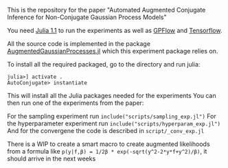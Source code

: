 This is the repository for the paper "Automated Augmented Conjugate Inference for Non-Conjugate Gaussian Process Models"

You need [Julia 1.1](https://julialang.org/downloads/oldreleases.html) to run the experiments as well as [GPFlow](https://github.com/GPflow/GPflow) and [Tensorflow](https://www.tensorflow.org/).

All the source code is implemented in the package [AugmentedGaussianProcesses.jl](https://github.com/theogf/AugmentedGaussianProcesses.jl) which this experiment package relies on.

To install all the required packaged, go to the directory and run julia:
```
julia>] activate .
AutoConjugate> instantiate
```
This will install all the Julia packages needed for the experiments
You can then run one of the experiments from the paper:

For the sampling experiment run `include("scripts/sampling_exp.jl")`
For the hyperparameter experiment run `include("scripts/hyperparam_exp.jl")`
And for the convergene the code is described in `script/_conv_exp.jl`

There is a WIP to create a smart macro to create augmented likelihoods from a formula like `p(y|f,β) = 1/2β * exp(-sqrt(y^2-2*y*f+y^2)/β)`, it should arrive in the next weeks
